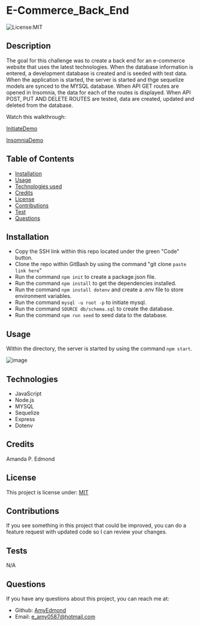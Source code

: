 # E-Commerce_Back_End
![License:MIT](http://img.shields.io/badge/license-MIT-blue.svg)

## Description

The goal for this challenge was to create a back end for an e-commerce website that uses the latest technologies. When the database information is entered, a development database is created and is seeded with test data. When the application is started, the server is started and thge sequelize models are synced to the MYSQL database. When API GET routes are opened in Insomnia, the data for each of the routes is displayed. When API POST, PUT AND DELETE ROUTES are tested, data are created, updated and deleted from the database. 

Watch this walkthrough:

[InitiateDemo](https://watch.screencastify.com/v/MYJCHk116GPjALOLbT0R)

[InsomniaDemo](https://watch.screencastify.com/v/uktXfQS5MQxEal4C9DKP)

## Table of Contents

* [Installation](#installation)
* [Usage](#usage)
* [Technologies used](#technologies)
* [Credits](#credits)
* [License](#license)
* [Contributions](#contributions)
* [Test](#tests)
* [Questions](#questions)

## Installation

* Copy the SSH link within this repo located under the green "Code" button.
* Clone the repo within GitBash by using the command "git clone `paste link here`"
* Run the command `npm init` to create a package.json file.
* Run the command `npm install` to get the dependencies installed.
* Run the command `npm install dotenv` and create a .env file to store environment variables.
* Run the command `mysql -u root -p` to initiate mysql.
* Run the command `SOURCE db/schema.sql` to create the database.
* Run the command `npm run seed` to seed data to the database.

## Usage

Within the directory, the server is started by using the command `npm start`.

![image](https://github.com/AmyEdmond/E-Commerce_Back_End/assets/122325607/ebdfbc69-c482-4400-a0d3-3d3bc3f6a7f3)

## Technologies

* JavaScript
* Node.js
* MYSQL
* Sequelize
* Express
* Dotenv


## Credits

Amanda P. Edmond

## License

This project is license under: [MIT](https://lbesson.mit-license.org/)

## Contributions

If you see something in this project that could be improved, you can do a feature request with updated code so I can review your changes.


## Tests
N/A

## Questions

If you have any questions about this project, you can reach me at:
* Github: [AmyEdmond](https://github.com/AmyEdmond)
* Email: [e_amy0587@hotmail.com](e_amy0587@hotmail.com)
